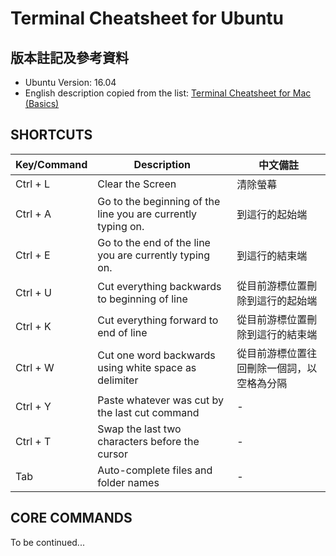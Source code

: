 # Terminal Cheatsheet for Ubuntu

## 版本註記及參考資料

- Ubuntu Version: 16.04
- English description copied from the list: [Terminal Cheatsheet for Mac (Basics)](https://github.com/0nn0/terminal-mac-cheatsheet)

## SHORTCUTS

Key/Command|Description|中文備註
-----------|-----------|--------
Ctrl + L | Clear the Screen | 清除螢幕
Ctrl + A | Go to the beginning of the line you are currently typing on. | 到這行的起始端
Ctrl + E | Go to the end of the line you are currently typing on. | 到這行的結束端
Ctrl + U | Cut everything backwards to beginning of line | 從目前游標位置刪除到這行的起始端
Ctrl + K | Cut everything forward to end of line | 從目前游標位置刪除到這行的結束端
Ctrl + W | Cut one word backwards using white space as delimiter | 從目前游標位置往回刪除一個詞，以空格為分隔
Ctrl + Y | Paste whatever was cut by the last cut command | -
Ctrl + T | Swap the last two characters before the cursor | -
Tab | Auto-complete files and folder names | -


## CORE COMMANDS

To be continued...
